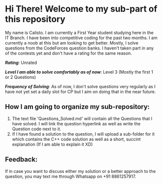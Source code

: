 # Hi There! Welcome to my sub-part of this repository

My name is Calisto. I am currently a First Year student studying here in the IT Branch. I have been into competitive coding for the past two months. I am currently a noob at this but am looking to get better. Mostly, I solve questions from the CodeForces question banks. I haven't taken part in any of the contests yet and don't have a rating for the same reason.

***Rating***: Unrated

***Level I am able to solve comfortably as of now***: Level 3 (Mostly the first 1 or 2 Questions)

***Frequency of Solving***: As of now, I don't solve questions very regularly as I have not yet set a daily slot for CP but I aim on doing that in the near future.

## How I am going to organize my sub-repository:

1. The text file 'Questions_Solved.md' will contain all the Questions that I have solved. I will link the question hyperlink as well as write the Question code next to it. 
2. If I have found a solution to the question, I will upload a sub-folder for it which contains the C++ code solution as well as a short, succint explanation (If I am able to explain it XD)

## Feedback:

If in case you want to discuss either my solution or a better approach to the question, you may text me through Whatsapp on +91 8861257917.
